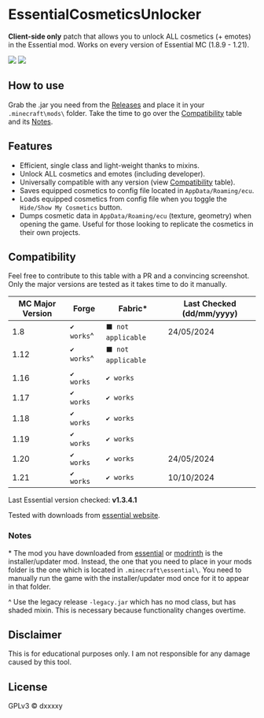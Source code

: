 # EssentialCosmeticsUnlocker
**Client-side only** patch that allows you to unlock ALL cosmetics (+ emotes) in the Essential mod. Works on every version of Essential MC (1.8.9 - 1.21).

![](https://img.shields.io/badge/COMPATIBILITY-∞-0?style=for-the-badge)
![](https://img.shields.io/github/downloads/DxxxxY/EssentialCosmeticsUnlocker/total?style=for-the-badge)

## How to use
Grab the .jar you need from the [Releases](https://github.com/DxxxxY/EssentialCosmeticsUnlocker/releases) and place it in your `.minecraft\mods\` folder. Take the time to go over the [Compatibility](#compatibility) table and its [Notes](#notes).

## Features
- Efficient, single class and light-weight thanks to mixins.
- Unlock ALL cosmetics and emotes (including developer). 
- Universally compatible with any version (view [Compatibility](#compatibility) table).
- Saves equipped cosmetics to config file located in `AppData/Roaming/ecu`.
- Loads equipped cosmetics from config file when you toggle the `Hide/Show My Cosmetics` button.
- Dumps cosmetic data in `AppData/Roaming/ecu` (texture, geometry) when opening the game. Useful for those looking to replicate the cosmetics in their own projects.

## Compatibility
Feel free to contribute to this table with a PR and a convincing screenshot. Only the major versions are tested as it takes time to do it manually.

| MC Major Version | Forge        | Fabric*            | Last Checked (dd/mm/yyyy) |
|------------------|--------------|--------------------|---------------------------|
| 1.8              | `✔️ works`^  | `⬛ not applicable` | 24/05/2024                |
| 1.12             | `✔️ works`^️ | `⬛ not applicable` |                           |
|                  |              |                    |                           |
| 1.16             | `✔️ works`   | `✔️ works`         |                           |
| 1.17             | `✔️ works`️  | `✔️ works`         |                           |
| 1.18             | `✔️ works`️  | `✔️ works`         |                           |
| 1.19             | `✔️ works`️  | `✔️ works`         |                           |
| 1.20             | `✔️ works`   | `✔️ works`         | 24/05/2024                |
| 1.21             | `✔️ works`   | `✔️ works`         | 10/10/2024                |

Last Essential version checked: **v1.3.4.1**

Tested with downloads from [essential website](https://essential.gg/downloads).

### Notes
\* The mod you have downloaded from [essential](https://essential.gg/downloads) or [modrinth](https://modrinth.com/mod/essential/versions) is the installer/updater mod. Instead, the one that you need to place in your mods folder is the one which is located in `.minecraft\essential\`. You need to manually run the game with the installer/updater mod once for it to appear in that folder.

^ Use the legacy release `-legacy.jar` which has no mod class, but has shaded mixin. This is necessary because functionality changes overtime.
 
## Disclaimer
This is for educational purposes only. I am not responsible for any damage caused by this tool.

## License
GPLv3 © dxxxxy
